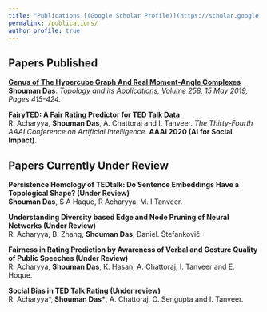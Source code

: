 ```yaml
---
title: "Publications [(Google Scholar Profile)](https://scholar.google.com/citations?user=Czu1NUcAAAAJ&hl=en)"
permalink: /publications/
author_profile: true
---
```


## Papers Published

<b>[Genus of The Hypercube Graph And Real Moment-Angle Complexes](https://arxiv.org/abs/1806.10220.pdf)</b>  
<b>Shouman Das</b>. <i>Topology and its Applications, Volume 258, 15 May 2019, Pages 415-424.</i> 


<b>[FairyTED: A Fair Rating Predictor for TED Talk Data](https://arxiv.org/abs/1911.11558)</b> <br> 
R. Acharyya, <b>Shouman Das</b>, A. Chattoraj and I. Tanveer.
<i>The Thirty-Fourth AAAI Conference on Artificial Intelligence</i>. <b>AAAI 2020 (AI for Social Impact)</b>.


## Papers Currently Under Review
<b> Persistence Homology of TEDtalk: Do Sentence Embeddings Have a Topological Shape? (Under Review)</b>  <br>
<b>Shouman Das</b>, S A Haque, R Acharyya, M. I Tanveer.  

<b>Understanding Diversity based Edge and Node Pruning of Neural Networks (Under Review)</b> <br> 
R. Acharyya, B. Zhang, <b>Shouman Das</b>, Daniel. Štefankovič.

<b>Fairness in Rating Prediction by Awareness of Verbal and Gesture Quality of Public Speeches (Under Review)</b><br> 
R. Acharyya, <b>Shouman Das</b>, K. Hasan, A. Chattoraj, I. Tanveer and E. Hoque. 

<b> Social Bias in TED Talk Rating (Under review)</b><br> 
R. Acharyya*,<b> Shouman Das*</b>, A. Chattoraj, O. Sengupta and I. Tanveer. 
